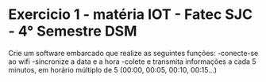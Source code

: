 # Exercicio 1 - matéria IOT - Fatec SJC - 4° Semestre DSM

Crie um software embarcado que realize as seguintes funções:
-conecte-se ao wifi
-sincronize a data e a hora
-colete e transmita informações a cada 5 minutos, em horário múltiplo de 5 (00:00, 00:05, 00:10, 00:15...)
